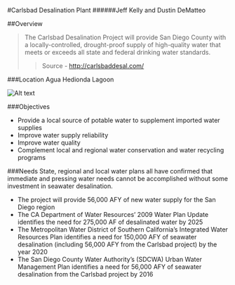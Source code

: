 #Carlsbad Desalination Plant
######Jeff Kelly and Dustin DeMatteo

##Overview
> The Carlsbad Desalination Project will provide San Diego County with a locally-controlled, drought-proof supply of high-quality water that meets or exceeds all state and federal drinking water standards.
>> Source - http://carlsbaddesal.com/

###Location
Agua Hedionda Lagoon 

![Alt text](http://carlsbaddesal.com/Websites/carlsbaddesal/images/site_page_aerial_view.gif)

###Objectives
* Provide a local source of potable water to supplement imported water supplies
* Improve water supply reliability
* Improve water quality
* Complement local and regional water conservation and water recycling programs

###Needs
State, regional and local water plans all have confirmed that immediate and pressing water needs cannot be accomplished without some investment in seawater desalination.
* The project will provide 56,000 AFY of new water supply for the San Diego region
* The CA Department of Water Resources’ 2009 Water Plan Update identifies the need for 275,000 AF of desalinated water by 2025
* The Metropolitan Water District of Southern California’s Integrated Water Resources Plan identifies a need for 150,000 AFY of seawater desalination (including 56,000 AFY from the Carlsbad project) by the year 2020
* The San Diego County Water Authority’s (SDCWA) Urban Water Management Plan identifies a need for 56,000 AFY of seawater desalination from the Carlsbad project by 2016
